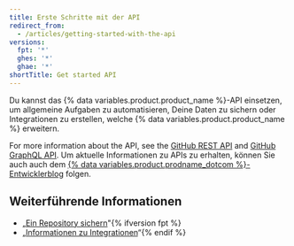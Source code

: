 ```yaml
---
title: Erste Schritte mit der API
redirect_from:
  - /articles/getting-started-with-the-api
versions:
  fpt: '*'
  ghes: '*'
  ghae: '*'
shortTitle: Get started API
---
```


Du kannst das {% data variables.product.product_name %}-API einsetzen, um allgemeine Aufgaben zu automatisieren, Deine Daten zu sichern oder Integrationen zu erstellen, welche {% data variables.product.product_name %} erweitern.

For more information about the API, see the [GitHub REST API](/rest) and [GitHub GraphQL API](/graphql). Um aktuelle Informationen zu APIs zu erhalten, können Sie auch auch dem [{% data variables.product.prodname_dotcom %}-Entwicklerblog](https://developer.github.com/changes/) folgen.

## Weiterführende Informationen

- „[Ein Repository sichern](/articles/backing-up-a-repository)"{% ifversion fpt %}
- „[Informationen zu Integrationen](/articles/about-integrations)“{% endif %}
